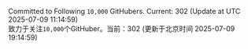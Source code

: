 Committed to Following `10,000` GitHubers. Current: <!-- FOLLOWING_COUNT -->302<!-- FOLLOWING_COUNT --> (Update at UTC <!-- LAST_UPDATED -->2025-07-09 11:14:59<!-- LAST_UPDATED -->)<br>
致力于关注`10,000`个GitHuber。当前：<!-- FOLLOWING_COUNT -->302<!-- FOLLOWING_COUNT --> (更新于北京时间 <!-- LAST_UPDATED_CST -->2025-07-09 19:14:59<!-- LAST_UPDATED_CST -->)
